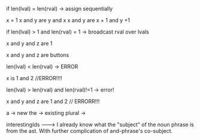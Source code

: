 if len(lval) = len(rval) -> assign sequentially

x = 1
x and y are y and x
x and y are x + 1 and y +1


if len(lval) > 1 and len(rval) = 1 -> broadcast rval over lvals

x and y and z are 1

x and y and z are buttons

len(lval) < len(rval) -> ERROR

x is 1 and 2 //ERROR!!!! 


len(lval) > len(rval) and len(rval)!=1 -> error!

x and y and z are 1 and 2 // ERRORR!!!



a -> new 
the -> existing
plural ->


interestingIds ---> I already know what the "subject" of the noun phrase is from the ast. With further complication of and-phrase's co-subject.
